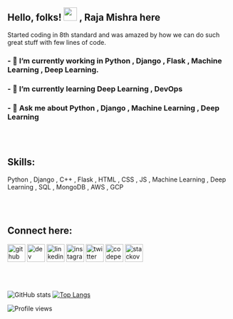 ## Hello, folks! <img src="https://raw.githubusercontent.com/MartinHeinz/MartinHeinz/master/wave.gif" width="30px"> ,  Raja Mishra here
Started coding in 8th standard and was amazed by how we can do such great stuff with few lines of code.
<br>
### - 🔭 I’m currently working in Python , Django , Flask , Machine Learning , Deep Learning. 
### - 🌱 I’m currently learning Deep Learning , DevOps  
### - 💬 Ask me about Python , Django , Machine Learning , Deep Learning 
<br><br>
## Skills:
Python , Django , C++ , Flask , HTML , CSS , JS , Machine Learning , Deep Learning , SQL , MongoDB , AWS , GCP

<br><br>
## Connect here:
[<img src='https://cdn.jsdelivr.net/npm/simple-icons@3.0.1/icons/github.svg' alt='github' height='40'>](https://github.com/Raja-mishra1) [<img src='https://cdn.jsdelivr.net/npm/simple-icons@3.0.1/icons/dev-dot-to.svg' alt='dev' height='40'>](https://dev.to/rajamishra1)   [<img src='https://cdn.jsdelivr.net/npm/simple-icons@3.0.1/icons/linkedin.svg' alt='linkedin' height='40'>](https://www.linkedin.com/in/rajamishraa/)  [<img src='https://cdn.jsdelivr.net/npm/simple-icons@3.0.1/icons/instagram.svg' alt='instagram' height='40'>](https://www.instagram.com/__rajamishra__/)  [<img src='https://cdn.jsdelivr.net/npm/simple-icons@3.0.1/icons/twitter.svg' alt='twitter' height='40'>](https://twitter.com/Raja__mishra) [<img src='https://cdn.jsdelivr.net/npm/simple-icons@3.0.1/icons/codepen.svg' alt='codepen' height='40'>](https://codepen.io/rajamishra) [<img src='https://cdn.jsdelivr.net/npm/simple-icons@3.0.1/icons/stackoverflow.svg' alt='stackoverflow' height='40'>](https://stackoverflow.com/users/raja-mishra)  

<br><br>

![GitHub stats](https://github-readme-stats.vercel.app/api?username=Raja-mishra1&show_icons=true&theme=radical&count_private=true)
[![Top Langs](https://github-readme-stats.vercel.app/api/top-langs/?username=Raja-mishra1&layout=compact)](https://github.com/anuraghazra/github-readme-stats)

![Profile views](https://gpvc.arturio.dev/Raja-mishra1)  





